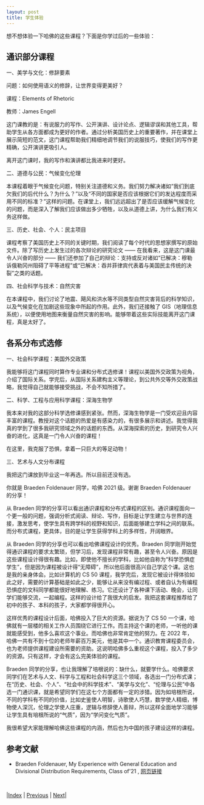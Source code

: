 ```yaml
---
layout: post
title: 学生体验
---
```


想不想体验一下哈佛的这些课程？下面是你学过后的一些体验：

## 通识部分课程

一、美学与文化：修辞要素

问题：如何使用语义的修辞，让世界变得更美好？

课程：Elements of Rhetoric

教师：James Engell

这门课教的是：有说服力的写作、公开演讲、设计论点、逻辑谬误和其他工具，帮助学生从各方面都成为更好的作者。通过分析美国历史上的重要著作，并在课堂上展示简短的范文，这门课程帮助我们精细地调节我们的说服技巧，使我们的写作更精确，公开演讲更吸引人。

离开这门课时，我的写作和演讲都比我进来时更好。

二、道德与公民：气候变化伦理

本课程着眼于气候变化问题，特别关注道德和义务。我们努力解决诸如“我们到底欠我们的后代什么？为什么？”以及“不同的国家是否应该根据它们的发达程度而采用不同的标准？”这样的问题。在课堂上，我们远远超出了是否应该缓解气候变化的问题，而是深入了解我们应该做出多少牺牲，以及从道德上讲，为什么我们有义务这样做。

三、历史、社会、个人：民主项目

课程考察了美国历史上不同的关键时期，我们阅读了每个时代的思想家撰写的原始文件。除了写历史上发生过的各次辩论的研究论文 —— 在我看来，这是这门课最令人兴奋的部分 —— 我们还参加了自己的辩论：支持或反对诸如“已解决：穆勒诉俄勒冈州阻碍了平等进程”或“已解决：吞并菲律宾代表着与美国民主传统的决裂”之类的话题。

四、社会科学与技术：自然灾害

在本课程中，我们讨论了地震、飓风和洪水等不同类型自然灾害背后的科学知识，以及气候变化在加剧这些现象中所起的作用。此外，我们还接触了 GIS（地理信息系统），以便使用地图来衡量自然灾害的影响。能够带着这些实际技能离开这门课程，真是太好了。

## 各系分布式选修

一、社会科学课程：美国外交政策

我能够将这门课程同时算作专业课和分布式选修课！课程以美国外交政策为视角，介绍了国际关系。学完后，从国际关系建构主义等理论，到公共外交等外交政策战略，我觉得自己就能够接受挑战，不会不知所措了。

二、科学、工程与应用科学课程：深海生物学

我本来对我的这部分科学选修课感到紧张。然而，深海生物学是一门受欢迎且内容丰富的课程。教授对这个话题的热爱是有感染力的，有很多展示和讲述。我觉得我真的学到了很多我研究领域之外的话题的东西。从深海探索的历史，到研究令人兴奋的进化，这真是一门令人兴奋的课程！

在这里，我克服了恐惧，拿着一只巨大的等足动物！

三、艺术与人文分布课程

我把这门课放到毕业这一年再选。所以目前还没有选。

你就是 Braeden Foldenauer 同学，哈佛 2021 级。谢谢 Braeden Foldenauer 的分享！

从 Braeden 同学的分享可以看出通识课程和分布式课程的区别。通识课程面向一个更一般的问题，强调分析式阅读、辩论、写作，目标是让学生建立与世界的连接，激发思考，使学生具有跨学科的视野和知识，后面能够建立学科之间的联系。而分布式课程，更具体，目的是让学生获得学科上的多样性，开阔眼界。

从 Braeden 同学的分享也可以看出哈佛课程设计的优秀。Braeden 同学刚开始觉得通识课程的要求太繁琐，但学习后，发现课程非常有趣，甚至令人兴奋。原因是这些课程设计得很有趣。比如，即使他不擅长的学科，比如他自称为“科学恐惧症学生”，但是因为课程被设计得“无障碍”，所以他后面很高兴自己学这个课。这也是我的亲身体会。比如计算机的 CS 50 课程，我学完后，发现它被设计得体验如此之好，需要的计算基础是如此之少，能够让从来没有编过程、或者自认为有编程恐惧症的文科同学都能很好地理解、练习。它还设计了各种课下活动、晚会，让同学们能够交流，一起编程。这样的设计给了我很大的启发。我把这套课程推荐给了初中的孩子、本科的孩子，大家都学得很开心。

这样优秀的课程设计后面，哈佛投入了巨大的资源。据说为了 CS 50 一个课，哈佛就有一层楼的相关工作人员围绕它进行工作。而主持这个课的老师，一听他的课就能感受到，他多么喜欢这个事业。而哈佛也非常肯定他的努力。在 2022 年，哈佛一共有不到十位的老师年薪百万美元，他是其中一个。通识教育课程委员会，也为老师提供课程建设所需要的资助。这说明哈佛多么重视这个课程，投入了多少的资源。只有这样，才会有这么完美体验的课程。

Braeden 同学的分享，也让我理解了培根说的：缺什么，就要学什么。哈佛要求同学们在艺术与人文、科学与工程和社会科学这三个领域，各选出一门分布式课；在“历史、社会、个人”、“社会中的科学技术”、“美学与文化”、“伦理与公民”中各选一门通识课，就是希望同学们在这七个方面都有一定的涉猎。因为如培根所说，不同的学科有不同的价值，比如史鉴使人明智，诗歌使人巧慧，数学使人精细，博物使人深沉，伦理之学使人庄重，逻辑与修辞使人善辩，所以这样全面地学习能够让学生具有培根所说的“气质”，因为“学问变化气质”。

我很希望大家能理解哈佛这些课程的内涵，然后也为中国的孩子建设这样的课程。

## 参考文献

- Braeden Foldenauer, My Experience with General Education and Divisional Distribution Requirements, Class of'21 , [网页链接](https://college.harvard.edu/life-harvard/student-stories/my-experience-general-education-and-divisional-distribution)

<br/>

|[Index](../../) | [Previous](1-3-problem) | [Next](1-5-class)|
